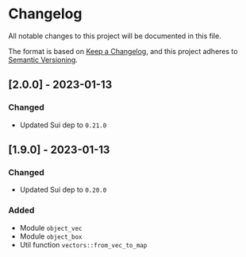 # Changelog

All notable changes to this project will be documented in this file.

The format is based on [Keep a
Changelog](https://keepachangelog.com/en/1.0.0/), and this project adheres to
[Semantic Versioning](https://semver.org/spec/v2.0.0.html).

## [2.0.0] - 2023-01-13

### Changed

- Updated Sui dep to `0.21.0`

## [1.9.0] - 2023-01-13

### Changed

- Updated Sui dep to `0.20.0`

### Added

- Module `object_vec`
- Module `object_box`
- Util function `vectors::from_vec_to_map`
